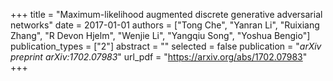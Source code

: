 +++
title = "Maximum-likelihood augmented discrete generative adversarial networks"
date = 2017-01-01
authors = ["Tong Che", "Yanran Li", "Ruixiang Zhang", "R Devon Hjelm", "Wenjie Li", "Yangqiu Song", "Yoshua Bengio"]
publication_types = ["2"]
abstract = ""
selected = false
publication = "*arXiv preprint arXiv:1702.07983*"
url_pdf = "https://arxiv.org/abs/1702.07983"
+++

